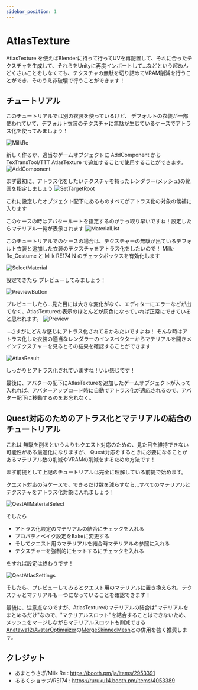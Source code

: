 ```yaml
---
sidebar_position: 1
---
```


# AtlasTexture

AtlasTexture を使えばBlenderに持って行ってUVを再配置して、それに合ったテクスチャを生成して、それらをUnityに再度インポートして...などという超めんどくさいことをしなくても、テクスチャの無駄を切り詰めてVRAM削減を行うことができ、そのうえ非破壊で行うことができます！

## チュートリアル

このチュートリアルでは別の衣装を使っているけど、
デフォルトの衣装が一部使われていて、デフォルト衣装のテクスチャに無駄が生じているケースでアトラス化を使ってみましょう！

![MilkRe](img/at-MilkRe.png)


新しく作るか、適当なゲームオブジェクトに AddComponent から TexTransTool/TTT AtlasTexture で追加することで使用することができます。
![AddComponent](img/at-AddComponent.png)


まず最初に、アトラス化をしたいテクスチャを持ったレンダラー(メッシュ)の範囲を指定しましょう
![SetTargetRoot](img/at-SetTargetRoot.png)

これに設定したオブジェクト配下にあるものすべてがアトラス化の対象の候補に入ります

このケースの時はアバタールートを指定するのが手っ取り早いですね！設定したらマテリアル一覧が表示されます
![MaterialList](img/at-MaterialList.png)

このチュートリアルでのケースの場合は、テクスチャーの無駄が出ているデフォルト衣装と追加した衣装のテクスチャをアトラス化をしたいので！
Milk-Re_Costume と Milk RE174 N のチェックボックスを有効化します

![SelectMaterial](img/at-SelectMaterial.png)


設定できたら プレビューしてみましょう！

![PreviewButton](img/at-PreviewButton.png)

プレビューしたら...見た目には大きな変化がなく、エディターにエラーなどが出てなく、AtlasTextureの表示のほとんどが灰色になっていれば正常にできていると思われます。
![Preview](img/at-Preview.png)

...さすがにどんな感じにアトラス化されてるかみたいですよね！
そんな時はアトラス化した衣装の適当なレンダラーのインスペクターからマテリアルを開きメインテクスチャーを見るとその結果を確認することができます

![AtlasResult](img/at-AtlasResult.png)

しっかりとアトラス化されていますね！いい感じです！

最後に、アバターの配下にAtlasTextureを追加したゲームオブジェクトが入って入れれば、アバターアップロード時に自動でアトラス化が適応されるので、アバター配下に移動するのをお忘れなく。

## Quest対応のためのアトラス化とマテリアルの結合のチュートリアル

これは 無駄を削るというよりもクエスト対応のための、見た目を維持できない可能性がある最適化になりますが、
Quest対応をするときに必要になることがあるマテリアル数の削減やVRAMの削減をするための方法です！

まず前提として上記のチュートリアルは完全に理解している前提で始めます。

クエスト対応の時ケースで、できるだけ数を減らすなら...すべてのマテリアルとテクスチャをアトラス化対象に入れましょう！

![QestAllMaterialSelect](img/at-QestAllMaterialSelect.png)

そしたら
- アトラス化設定のマテリアルの結合にチェックを入れる
- プロパティベイク設定をBakeに変更する
- そしてクエスト用のマテリアルを結合時マテリアルの参照に入れる
- テクスチャーを強制的にセットするにチェックを入れる

をすれば設定は終わりです！

![QestAtlasSettings](img/at-QestAtlasSettings.png)

そしたら、プレビューしてみるとクエスト用のマテリアルに置き換えられ、テクスチャとマテリアルも一つになっていることを確認できます！

最後に、注意点なのですが、AtlasTextureのマテリアルの結合は"マテリアルをまとめるだけ"なので、"マテリアルスロット"を結合することはできないため、メッシュをマージしながらマテリアルスロットも削減できる[Anatawa12/AvatarOptimaizer](https://github.com/anatawa12/AvatarOptimizer)の[MergeSkinnedMesh](https://vpm.anatawa12.com/avatar-optimizer/ja/docs/reference/merge-skinned-mesh/)との併用を強く推奨します。



## クレジット
- あまとうさぎ/Milk Re : https://booth.pm/ja/items/2953391
- るるくショップ/RE174 : https://ruruku14.booth.pm/items/4053389